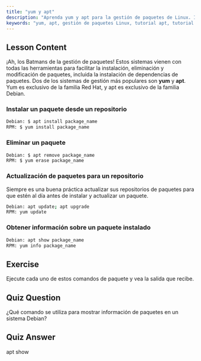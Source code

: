 ```yaml
---
title: "yum y apt"
description: "Aprenda yum y apt para la gestión de paquetes de Linux. Instale, elimine y actualice software en sistemas Debian/RPM con este tutorial para principiantes. ¡Empiece hoy mismo!"
keywords: "yum, apt, gestión de paquetes Linux, tutorial apt, tutorial yum, comandos Linux, guía para principiantes, instalación de paquetes"
---
```


## Lesson Content

¡Ah, los Batmans de la gestión de paquetes! Estos sistemas vienen con todas las herramientas para facilitar la instalación, eliminación y modificación de paquetes, incluida la instalación de dependencias de paquetes. Dos de los sistemas de gestión más populares son **yum** y **apt**. Yum es exclusivo de la familia Red Hat, y apt es exclusivo de la familia Debian.

### Instalar un paquete desde un repositorio

```bash
Debian: $ apt install package_name
RPM: $ yum install package_name
```

### Eliminar un paquete

```bash
Debian: $ apt remove package_name
RPM: $ yum erase package_name
```

### Actualización de paquetes para un repositorio

Siempre es una buena práctica actualizar sus repositorios de paquetes para que estén al día antes de instalar y actualizar un paquete.

```bash
Debian: apt update; apt upgrade
RPM: yum update
```

### Obtener información sobre un paquete instalado

```bash
Debian: apt show package_name
RPM: yum info package_name
```

## Exercise

Ejecute cada uno de estos comandos de paquete y vea la salida que recibe.

## Quiz Question

¿Qué comando se utiliza para mostrar información de paquetes en un sistema Debian?

## Quiz Answer

apt show
